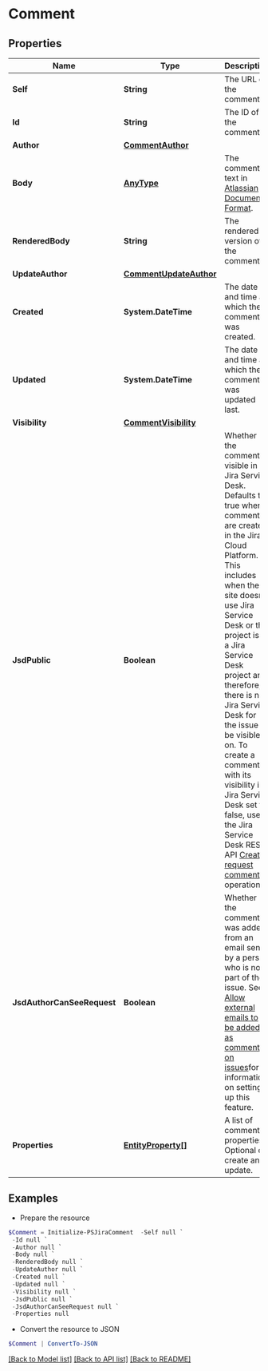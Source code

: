 # Comment
## Properties

Name | Type | Description | Notes
------------ | ------------- | ------------- | -------------
**Self** | **String** | The URL of the comment. | [optional] [readonly] 
**Id** | **String** | The ID of the comment. | [optional] [readonly] 
**Author** | [**CommentAuthor**](CommentAuthor.md) |  | [optional] 
**Body** | [**AnyType**](.md) | The comment text in [Atlassian Document Format](https://developer.atlassian.com/cloud/jira/platform/apis/document/structure/). | [optional] 
**RenderedBody** | **String** | The rendered version of the comment. | [optional] [readonly] 
**UpdateAuthor** | [**CommentUpdateAuthor**](CommentUpdateAuthor.md) |  | [optional] 
**Created** | **System.DateTime** | The date and time at which the comment was created. | [optional] [readonly] 
**Updated** | **System.DateTime** | The date and time at which the comment was updated last. | [optional] [readonly] 
**Visibility** | [**CommentVisibility**](CommentVisibility.md) |  | [optional] 
**JsdPublic** | **Boolean** | Whether the comment is visible in Jira Service Desk. Defaults to true when comments are created in the Jira Cloud Platform. This includes when the site doesn&#39;t use Jira Service Desk or the project isn&#39;t a Jira Service Desk project and, therefore, there is no Jira Service Desk for the issue to be visible on. To create a comment with its visibility in Jira Service Desk set to false, use the Jira Service Desk REST API [Create request comment](https://developer.atlassian.com/cloud/jira/service-desk/rest/#api-rest-servicedeskapi-request-issueIdOrKey-comment-post) operation. | [optional] [readonly] 
**JsdAuthorCanSeeRequest** | **Boolean** | Whether the comment was added from an email sent by a person who is not part of the issue. See [Allow external emails to be added as comments on issues](https://support.atlassian.com/jira-service-management-cloud/docs/allow-external-emails-to-be-added-as-comments-on-issues/)for information on setting up this feature. | [optional] [readonly] 
**Properties** | [**EntityProperty[]**](EntityProperty.md) | A list of comment properties. Optional on create and update. | [optional] 

## Examples

- Prepare the resource
```powershell
$Comment = Initialize-PSJiraComment  -Self null `
 -Id null `
 -Author null `
 -Body null `
 -RenderedBody null `
 -UpdateAuthor null `
 -Created null `
 -Updated null `
 -Visibility null `
 -JsdPublic null `
 -JsdAuthorCanSeeRequest null `
 -Properties null
```

- Convert the resource to JSON
```powershell
$Comment | ConvertTo-JSON
```

[[Back to Model list]](../README.md#documentation-for-models) [[Back to API list]](../README.md#documentation-for-api-endpoints) [[Back to README]](../README.md)

